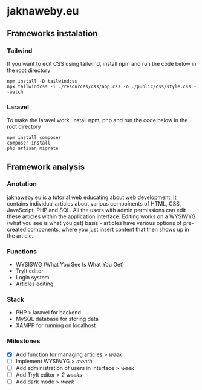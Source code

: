 # jaknaweby.eu

## Frameworks instalation

### Tailwind

If you want to edit CSS using tailwind, install npm and run the code below in the root directory

```shell
npm install -D tailwindcss
npx tailwindcss -i ./resources/css/app.css -o ./public/css/style.css --watch
```

### Laravel

To make the laravel work, install npm, php and run the code below in the root directory

```shell
npm install composer
composer install
php artisan migrate
```

## Framework analysis

### Anotation

jaknaweby.eu is a tutorial web educating about web development. It contains individual articles about various compoínents of HTML, CSS, JavaScript, PHP and SQL. All the users with admin permissions can edit these articles within the application interface. Editing works on a WYSIWYG (what you see is what you get) basis - articles have various options of pre-created components, where you just insert content that then shows up in the article.

### Functions

- WYSISWG (What You See Is What You Get)
- TryIt editor
- Login system
- Articles editing

### Stack

- PHP > laravel for backend
- MySQL database for storing data
- XAMPP for running on localhost

### Milestones

- [x] Add function for managing articles > *week*
- [ ] Implement WYSIWYG > *month*
- [ ] Add administration of users in interface > *week*
- [ ] Add TryIt editor > *2 weeks*
- [ ] Add dark mode > *week*
